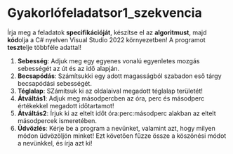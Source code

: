 # Gyakorlófeladatsor1_szekvencia

Írja meg a feladatok **specifikációját**, készítse el az **algoritmust**, majd **kód**olja a C# nyelven Visual Studio 2022 környezetben! A programot **teszt**elje többféle adattal!

1. **Sebesség**: Adjuk meg egy egyenes vonalú egyenletes mozgás sebességét az út és az idő alapján.
2. **Becsapódás**: Számítsukki egy adott magasságból szabadon eső tárgy becsapódási sebességét.
3. **Téglalap**: SZámítsuk ki az oldalaival megadott téglalap területét!
4. **Átváltás1**: Adjuk meg másodpercben az óra, perc és másodperc értékekkel megadott időtartamot!
5. **Átváltás2**: Írjuk ki az eltelt időt óra:perc:másodperc alakban az eltelt másodpercek ismeretében.
6. **Üdvözlés**: Kérje be a program a nevünket, valamint azt, hogy milyen módon üdvözöljön minket! Ezt követően fűzze össze a köszönési módot a nevünkkel, és írja azt ki!
